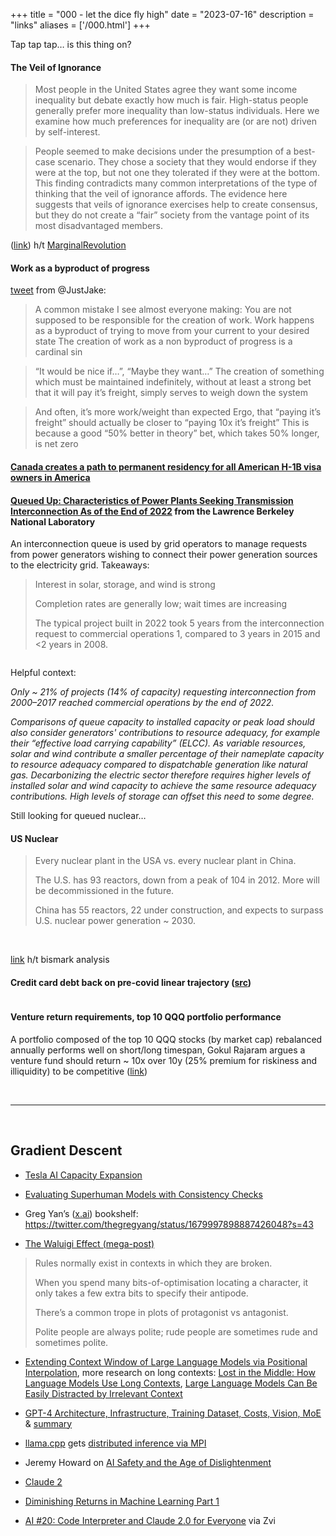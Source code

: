 +++
title = "000 - let the dice fly high"
date = "2023-07-16"
description = "links"
aliases = ['/000.html']
+++

<p>Tap tap tap&#8230; is this thing on?</p>

<h4>The Veil of Ignorance</h4>

<blockquote>
<p>
    Most people in the United States agree they want some income
    inequality but debate exactly how much is fair. High-status people
    generally prefer more inequality than low-status individuals. Here we
    examine how much preferences for inequality are (or are not) driven by
    self-interest.
</p>
</blockquote>

<blockquote>
<p>
    People seemed to make decisions under the presumption of a best-case
    scenario. They chose a society that they would endorse if they were at
    the top, but not one they tolerated if they were at the bottom. This
    finding contradicts many common interpretations of the type of
    thinking that the veil of ignorance affords. The evidence here
    suggests that veils of ignorance exercises help to create consensus,
    but they do not create a &#8220;fair&#8221; society from the vantage
    point of its most disadvantaged members.
</p>
</blockquote>

<p>
(<a href="https://onlinelibrary.wiley.com/doi/abs/10.1111/cogs.13306"
    >link</a
>) h/t
<a
    href="https://marginalrevolution.com/marginalrevolution/2023/06/1-for-the-veil-of-ignorance.html"
    >MarginalRevolution</a
>
</p>

<h4>Work as a byproduct of progress</h4>

<p>
<a href="https://twitter.com/JustJake/status/1673404320619053057"
    >tweet</a
>
from @JustJake:
</p>

<blockquote>
<p>
    A common mistake I see almost everyone making: You are not supposed to
    be responsible for the creation of work. Work happens as a byproduct
    of trying to move from your current to your desired state The creation
    of work as a non byproduct of progress is a cardinal sin
</p>
</blockquote>

<blockquote>
<p>
    &#8220;It would be nice if&#8230;&#8221;, &#8220;Maybe they
    want&#8230;&#8221; The creation of something which must be maintained
    indefinitely, without at least a strong bet that it will pay
    it&#8217;s freight, simply serves to weigh down the system
</p>
</blockquote>

<blockquote>
<p>
    And often, it&#8217;s more work/weight than expected Ergo, that
    &#8220;paying it&#8217;s freight&#8221; should actually be closer to
    &#8220;paying 10x it&#8217;s freight&#8221; This is because a good
    &#8220;50% better in theory&#8221; bet, which takes 50% longer, is net
    zero
</p>
</blockquote>

<h4>
<a
    href="https://www.canada.ca/en/immigration-refugees-citizenship/news/2023/06/minister-fraser-launches-canadas-first-ever-tech-talent-strategy-at-collision-2023.html"
    >Canada creates a path to permanent residency for all American H-1B
    visa owners in America</a
>
</h4>

<h4>
<a
    href="https://emp.lbl.gov/sites/default/files/queued_up_2022_04-06-2023.pdf"
    >Queued Up: Characteristics of Power Plants Seeking Transmission
    Interconnection As of the End of 2022</a
>
from the Lawrence Berkeley National Laboratory
</h4>

<p>
An interconnection queue is used by grid operators to manage requests
from power generators wishing to connect their power generation sources
to the electricity grid. Takeaways:
</p>

<blockquote>
<p>Interest in solar, storage, and wind is strong</p>

<p>Completion rates are generally low; wait times are increasing</p>

<p>
    The typical project built in 2022 took 5 years from the
    interconnection request to commercial operations 1, compared to 3
    years in 2015 and &lt;2 years in 2008.
</p>
</blockquote>

<figure>
<img src="https://asselinpaul.com/img/energy-queue.png" alt="" />
<figcaption></figcaption>
</figure>

<p>Helpful context:</p>

<p>
<em
    >Only ~ 21% of projects (14% of capacity) requesting interconnection
    from 2000&#8211;2017 reached commercial operations by the end of
    2022.</em
>
</p>

<p>
<em
    >Comparisons of queue capacity to installed capacity or peak load
    should also consider generators' contributions to resource adequacy,
    for example their &#8220;effective load carrying capability&#8221;
    (ELCC). As variable resources, solar and wind contribute a smaller
    percentage of their nameplate capacity to resource adequacy compared
    to dispatchable generation like natural gas. Decarbonizing the
    electric sector therefore requires higher levels of installed solar
    and wind capacity to achieve the same resource adequacy contributions.
    High levels of storage can offset this need to some degree.</em
>
</p>

<p>Still looking for queued nuclear&#8230;</p>

<h4>US Nuclear</h4>

<blockquote>
<p>Every nuclear plant in the USA vs. every nuclear plant in China.</p>

<p>
    The U.S. has 93 reactors, down from a peak of 104 in 2012. More will
    be decommissioned in the future.
</p>

<p>
    China has 55 reactors, 22 under construction, and expects to surpass
    U.S. nuclear power generation ~ 2030.
</p>
</blockquote>

<p>
<img src="https://asselinpaul.com/img/us-nuclear.jpeg" alt="" />
<img src="https://asselinpaul.com/img/china-nuclear.jpeg" alt="" />
</p>

<p>
<a href="https://twitter.com/bismarckanlys/status/1681013962043785217"
    >link</a
>
h/t bismark analysis
</p>

<h4>
Credit card debt back on pre-covid linear trajectory (<a
    href="https://twitter.com/arpitrage/status/1621611025605746688?s=46"
    >src</a
>)
</h4>

<figure>
<img src="https://asselinpaul.com/img/credit-card-debt.jpeg" alt="" />
<figcaption></figcaption>
</figure>

<h4>Venture return requirements, top 10 QQQ portfolio performance</h4>

<p>
A portfolio composed of the top 10 QQQ stocks (by market cap) rebalanced
annually performs well on short/long timespan, Gokul Rajaram argues a
venture fund should return ~ 10x over 10y (25% premium for riskiness and
illiquidity) to be competitive (<a
    href="https://twitter.com/gokulr/status/1680006171149869056/photo/1"
    >link</a
>)
<img
    src="https://asselinpaul.com/img/qqq-return.jpeg"
    class="wide-img"
    alt=""
/>
</p>

<br />

<hr />
<br />

<h2>Gradient Descent</h2>

<ul>
<li>
    <p>
    <a
        href="https://www.semianalysis.com/p/tesla-ai-capacity-expansion-h100"
        >Tesla AI Capacity Expansion</a
    >
    </p>
</li>
<li>
    <p>
    <a href="https://twitter.com/dpaleka/status/1673331537918537735"
        >Evaluating Superhuman Models with Consistency Checks</a
    >
    </p>
</li>
<li>
    <p>
    Greg Yan&#8217;s (<a href="https://x.ai">x.ai</a>) bookshelf:
    <a
        href="https://twitter.com/thegregyang/status/1679997898887426048?s=43"
        >https://twitter.com/thegregyang/status/1679997898887426048?s=43</a
    >
    </p>
</li>
<li>
    <p>
    <a
        href="https://www.lesswrong.com/posts/D7PumeYTDPfBTp3i7/the-waluigi-effect-mega-post"
        >The Waluigi Effect (mega-post)</a
    >
    </p>
</li>
</ul>

<blockquote>
<p>Rules normally exist in contexts in which they are broken.</p>

<p>
    When you spend many bits-of-optimisation locating a character, it only
    takes a few extra bits to specify their antipode.
</p>

<p>
    There&#8217;s a common trope in plots of protagonist vs antagonist.
</p>

<p>
    Polite people are always polite; rude people are sometimes rude and
    sometimes polite.
</p>
</blockquote>

<ul>
<li>
    <p>
    <a href="https://arxiv.org/abs//2306.15595"
        >Extending Context Window of Large Language Models via Positional
        Interpolation</a
    >, more research on long contexts:
    <a href="https://arxiv.org/pdf/2307.03172.pdf"
        >Lost in the Middle: How Language Models Use Long Contexts</a
    >,
    <a href="https://arxiv.org/pdf/2302.00093.pdf"
        >Large Language Models Can Be Easily Distracted by Irrelevant
        Context</a
    >
    </p>
</li>
<li>
    <p>
    <a
        href="https://www.semianalysis.com/p/gpt-4-architecture-infrastructure"
        >GPT-4 Architecture, Infrastructure, Training Dataset, Costs,
        Vision, MoE</a
    >
    &amp;
    <a
        href="https://web.archive.org/web/20230712090646/https://webcache.googleusercontent.com/search?q=cache:c3GGfblw2CEJ:https://threadreaderapp.com/thread/1678545170508267522.html&amp;cd=9&amp;hl=en&amp;ct=clnk&amp;gl=us"
        >summary</a
    >
    </p>
</li>
<li>
    <p>
    <a href="https://github.com/ggerganov/llama.cpp">llama.cpp</a> gets
    <a href="https://github.com/ggerganov/llama.cpp/pull/2099"
        >distributed inference via MPI</a
    >
    </p>
</li>
<li>
    <p>
    Jeremy Howard on
    <a href="https://www.fast.ai/posts/2023-11-07-dislightenment.html"
        >AI Safety and the Age of Dislightenment</a
    >
    </p>
</li>
<li>
    <p>
    <a
        href="https://twitter.com/anthropicai/status/1678759122194530304?s=46"
        >Claude 2</a
    >
    </p>
</li>
<li>
    <p>
    <a
        href="https://www.fromthenew.world/p/diminishing-returns-in-machine-learning"
        >Diminishing Returns in Machine Learning Part 1</a
    >
    </p>
</li>
<li>
    <p>
    <a
        href="https://thezvi.substack.com/p/ai-20-code-interpreter-and-claude"
        >AI #20: Code Interpreter and Claude 2.0 for Everyone</a
    >
    via Zvi
    </p>
</li>
</ul>
<br />
<br />
<img src="https://asselinpaul.com/img/night-lake.jpg" alt="" />

